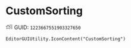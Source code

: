 # CustomSorting
![](/img/CustomSorting.png)
GUID: `1223667551903327650`
```
EditorGUIUtility.IconContent("CustomSorting")
```
